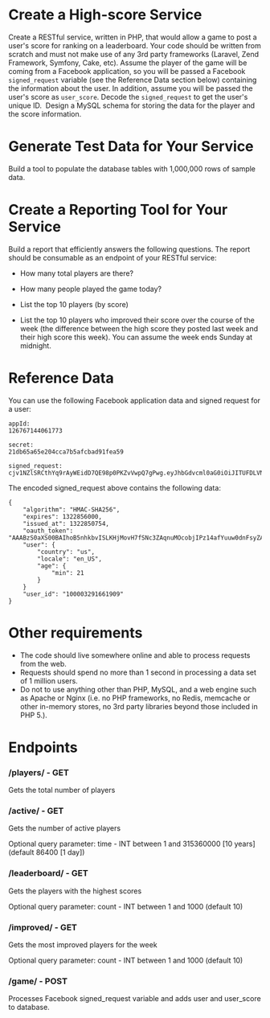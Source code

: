 # Create a High-score Service

Create a RESTful service, written in PHP, that would allow a game to post a user's score for ranking on a leaderboard. Your code should be written from scratch and must not make use of any 3rd party frameworks (Laravel, Zend Framework, Symfony, Cake, etc). Assume the player of the game will be coming from a Facebook application, so you will be passed a Facebook `signed_request` variable (see the Reference Data section below) containing the information about the user. In addition, assume you will be passed the user's score as `user_score`. Decode the `signed_request` to get the user's unique ID.  Design a MySQL schema for storing the data for the player and the score information.

# Generate Test Data for Your Service

Build a tool to populate the database tables with 1,000,000 rows of sample data.

# Create a Reporting Tool for Your Service

Build a report that efficiently answers the following questions. The report should be consumable as an endpoint of your RESTful service:

- How many total players are there?

- How many people played the game today?

- List the top 10 players (by score)

- List the top 10 players who improved their score over the course of the week (the difference between the high score they posted last week and their high score this week). You can assume the week ends Sunday at midnight.

# Reference Data

You can use the following Facebook application data and signed request for a user:

```
appId:
126767144061773

secret:
21db65a65e204cca7b5afcbad91fea59

signed_request:
cjv1NZlSRCthYq9rAyWEidD7QE98p0PKZvVwpQ7gPwg.eyJhbGdvcml0aG0iOiJITUFDLVNIQTI1NiIsImV4cGlyZXMiOjEzMjI4NTYwMDAsImlzc3VlZF9hdCI6MTMyMjg1MDc1NCwib2F1dGhfdG9rZW4iOiJBQUFCelMwYVhTMDBCQUlob0I1bmhrYnZJU0xLSGpNb3ZIN2ZTTmMzWkFxbnVNT2NvYmpJUHoxNGFmWXV1dzBkbkZzeVpBV2JHU2MycXZBakdjRzZUQ1RWZzBLOUVGUWJ5WkJwNTU0ZXE5M2FTWkFXZXpVeEYiLCJ1c2VyIjp7ImNvdW50cnkiOiJ1cyIsImxvY2FsZSI6ImVuX1VTIiwiYWdlIjp7Im1pbiI6MjF9fSwidXNlcl9pZCI6IjEwMDAwMzI5MTY2MTkwOSJ9
```

The encoded signed_request above contains the following data:

```
{
	"algorithm": "HMAC-SHA256",
	"expires": 1322856000,
	"issued_at": 1322850754,
	"oauth_token": "AAABzS0aXS00BAIhoB5nhkbvISLKHjMovH7fSNc3ZAqnuMOcobjIPz14afYuuw0dnFsyZAWbGSc2qvAjGcG6TCTVg0K9EFQbyZBp554eq93aSZAWezUxF",
	"user": {
		"country": "us",
		"locale": "en_US",
		"age": {
			"min": 21
		}
	}
	"user_id": "100003291661909"
}
```

# Other requirements

- The code should live somewhere online and able to process requests from the web. 
- Requests should spend no more than 1 second in processing a data set of 1 million users. 
- Do not to use anything other than PHP, MySQL, and a web engine such as Apache or Nginx (i.e. no PHP frameworks, no Redis, memcache or other in-memory stores, no 3rd party libraries beyond those included in PHP 5.).

# Endpoints

### /players/ - GET

Gets the total number of players

### /active/ - GET

Gets the number of active players

Optional query parameter: time - INT between 1 and 315360000 [10 years] (default 86400 [1 day])

### /leaderboard/ - GET

Gets the players with the highest scores

Optional query parameter: count - INT between 1 and 1000 (default 10)

### /improved/ - GET

Gets the most improved players for the week

Optional query parameter: count - INT between 1 and 1000 (default 10)

### /game/ - POST

Processes Facebook signed_request variable and adds user and user_score to database.
